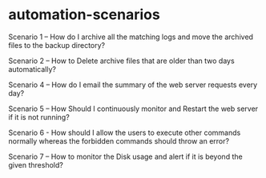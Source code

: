 # automation-scenarios
Scenario 1 – How do I archive all the matching logs and move the archived files to the backup directory?

Scenario 2 – How to Delete archive files that are older than two days automatically?

Scenario 4 – How do I email the summary of the web server requests every day?

Scenario 5 – How Should I continuously monitor and Restart the web server if it is not running?

Scenario 6 - How should I allow the users to execute other commands normally whereas the forbidden commands should throw an error?

Scenario 7 – How to monitor the Disk usage and alert if it is beyond the given threshold?

